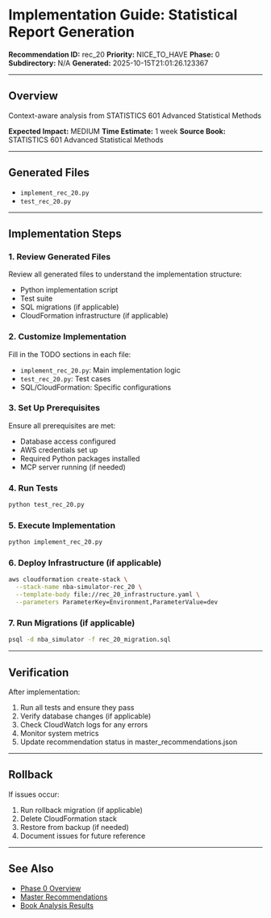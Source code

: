 # Implementation Guide: Statistical Report Generation

**Recommendation ID:** rec_20
**Priority:** NICE_TO_HAVE
**Phase:** 0
**Subdirectory:** N/A
**Generated:** 2025-10-15T21:01:26.123367

---

## Overview

Context-aware analysis from STATISTICS 601 Advanced Statistical Methods

**Expected Impact:** MEDIUM
**Time Estimate:** 1 week
**Source Book:** STATISTICS 601 Advanced Statistical Methods

---

## Generated Files

- `implement_rec_20.py`
- `test_rec_20.py`

---

## Implementation Steps

### 1. Review Generated Files

Review all generated files to understand the implementation structure:
- Python implementation script
- Test suite
- SQL migrations (if applicable)
- CloudFormation infrastructure (if applicable)

### 2. Customize Implementation

Fill in the TODO sections in each file:
- `implement_rec_20.py`: Main implementation logic
- `test_rec_20.py`: Test cases
- SQL/CloudFormation: Specific configurations

### 3. Set Up Prerequisites

Ensure all prerequisites are met:
- Database access configured
- AWS credentials set up
- Required Python packages installed
- MCP server running (if needed)

### 4. Run Tests

```bash
python test_rec_20.py
```

### 5. Execute Implementation

```bash
python implement_rec_20.py
```

### 6. Deploy Infrastructure (if applicable)

```bash
aws cloudformation create-stack \
  --stack-name nba-simulator-rec_20 \
  --template-body file://rec_20_infrastructure.yaml \
  --parameters ParameterKey=Environment,ParameterValue=dev
```

### 7. Run Migrations (if applicable)

```bash
psql -d nba_simulator -f rec_20_migration.sql
```

---

## Verification

After implementation:
1. Run all tests and ensure they pass
2. Verify database changes (if applicable)
3. Check CloudWatch logs for any errors
4. Monitor system metrics
5. Update recommendation status in master_recommendations.json

---

## Rollback

If issues occur:
1. Run rollback migration (if applicable)
2. Delete CloudFormation stack
3. Restore from backup (if needed)
4. Document issues for future reference

---

## See Also

- [Phase 0 Overview](/Users/ryanranft/nba-simulator-aws/docs/phases/phase_0/)
- [Master Recommendations](/Users/ryanranft/nba-mcp-synthesis/analysis_results/master_recommendations.json)
- [Book Analysis Results](/Users/ryanranft/nba-mcp-synthesis/analysis_results/)
